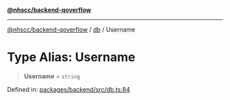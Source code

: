 [**@nhscc/backend-qoverflow**](../../README.md)

***

[@nhscc/backend-qoverflow](../../README.md) / [db](../README.md) / Username

# Type Alias: Username

> **Username** = `string`

Defined in: [packages/backend/src/db.ts:84](https://github.com/nhscc/qoverflow.api.hscc.bdpa.org/blob/e58635515aaccbecfff868b37cbae9a64bb762c2/packages/backend/src/db.ts#L84)
